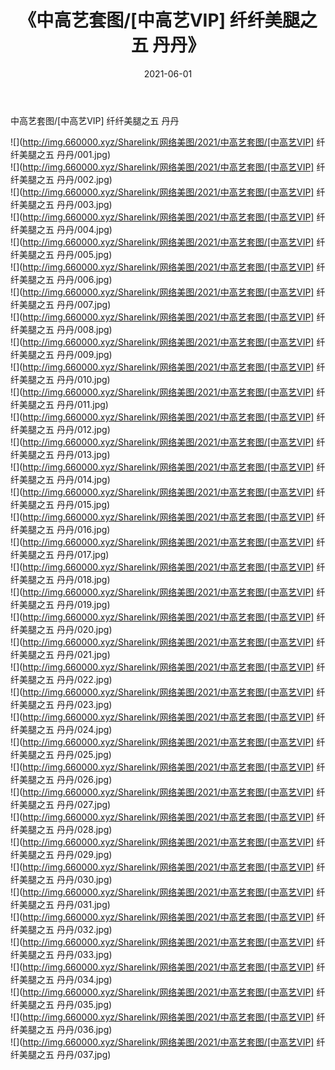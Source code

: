 ﻿---
layout: post
title:  《中高艺套图/[中高艺VIP] 纤纤美腿之五 丹丹》
date:   2021-06-01
img: http://img.660000.xyz/Sharelink/网络美图/2021/中高艺套图/[中高艺VIP] 纤纤美腿之五 丹丹/000.jpg
categories: [美女, 清纯, 唯美]
---

中高艺套图/[中高艺VIP] 纤纤美腿之五 丹丹

 ![](http://img.660000.xyz/Sharelink/网络美图/2021/中高艺套图/[中高艺VIP] 纤纤美腿之五 丹丹/001.jpg) <br>![](http://img.660000.xyz/Sharelink/网络美图/2021/中高艺套图/[中高艺VIP] 纤纤美腿之五 丹丹/002.jpg) <br>![](http://img.660000.xyz/Sharelink/网络美图/2021/中高艺套图/[中高艺VIP] 纤纤美腿之五 丹丹/003.jpg) <br>![](http://img.660000.xyz/Sharelink/网络美图/2021/中高艺套图/[中高艺VIP] 纤纤美腿之五 丹丹/004.jpg) <br>![](http://img.660000.xyz/Sharelink/网络美图/2021/中高艺套图/[中高艺VIP] 纤纤美腿之五 丹丹/005.jpg) <br>![](http://img.660000.xyz/Sharelink/网络美图/2021/中高艺套图/[中高艺VIP] 纤纤美腿之五 丹丹/006.jpg) <br>![](http://img.660000.xyz/Sharelink/网络美图/2021/中高艺套图/[中高艺VIP] 纤纤美腿之五 丹丹/007.jpg) <br>![](http://img.660000.xyz/Sharelink/网络美图/2021/中高艺套图/[中高艺VIP] 纤纤美腿之五 丹丹/008.jpg) <br>![](http://img.660000.xyz/Sharelink/网络美图/2021/中高艺套图/[中高艺VIP] 纤纤美腿之五 丹丹/009.jpg) <br>![](http://img.660000.xyz/Sharelink/网络美图/2021/中高艺套图/[中高艺VIP] 纤纤美腿之五 丹丹/010.jpg) <br>![](http://img.660000.xyz/Sharelink/网络美图/2021/中高艺套图/[中高艺VIP] 纤纤美腿之五 丹丹/011.jpg) <br>![](http://img.660000.xyz/Sharelink/网络美图/2021/中高艺套图/[中高艺VIP] 纤纤美腿之五 丹丹/012.jpg) <br>![](http://img.660000.xyz/Sharelink/网络美图/2021/中高艺套图/[中高艺VIP] 纤纤美腿之五 丹丹/013.jpg) <br>![](http://img.660000.xyz/Sharelink/网络美图/2021/中高艺套图/[中高艺VIP] 纤纤美腿之五 丹丹/014.jpg) <br>![](http://img.660000.xyz/Sharelink/网络美图/2021/中高艺套图/[中高艺VIP] 纤纤美腿之五 丹丹/015.jpg) <br>![](http://img.660000.xyz/Sharelink/网络美图/2021/中高艺套图/[中高艺VIP] 纤纤美腿之五 丹丹/016.jpg) <br>![](http://img.660000.xyz/Sharelink/网络美图/2021/中高艺套图/[中高艺VIP] 纤纤美腿之五 丹丹/017.jpg) <br>![](http://img.660000.xyz/Sharelink/网络美图/2021/中高艺套图/[中高艺VIP] 纤纤美腿之五 丹丹/018.jpg) <br>![](http://img.660000.xyz/Sharelink/网络美图/2021/中高艺套图/[中高艺VIP] 纤纤美腿之五 丹丹/019.jpg) <br>![](http://img.660000.xyz/Sharelink/网络美图/2021/中高艺套图/[中高艺VIP] 纤纤美腿之五 丹丹/020.jpg) <br>![](http://img.660000.xyz/Sharelink/网络美图/2021/中高艺套图/[中高艺VIP] 纤纤美腿之五 丹丹/021.jpg) <br>![](http://img.660000.xyz/Sharelink/网络美图/2021/中高艺套图/[中高艺VIP] 纤纤美腿之五 丹丹/022.jpg) <br>![](http://img.660000.xyz/Sharelink/网络美图/2021/中高艺套图/[中高艺VIP] 纤纤美腿之五 丹丹/023.jpg) <br>![](http://img.660000.xyz/Sharelink/网络美图/2021/中高艺套图/[中高艺VIP] 纤纤美腿之五 丹丹/024.jpg) <br>![](http://img.660000.xyz/Sharelink/网络美图/2021/中高艺套图/[中高艺VIP] 纤纤美腿之五 丹丹/025.jpg) <br>![](http://img.660000.xyz/Sharelink/网络美图/2021/中高艺套图/[中高艺VIP] 纤纤美腿之五 丹丹/026.jpg) <br>![](http://img.660000.xyz/Sharelink/网络美图/2021/中高艺套图/[中高艺VIP] 纤纤美腿之五 丹丹/027.jpg) <br>![](http://img.660000.xyz/Sharelink/网络美图/2021/中高艺套图/[中高艺VIP] 纤纤美腿之五 丹丹/028.jpg) <br>![](http://img.660000.xyz/Sharelink/网络美图/2021/中高艺套图/[中高艺VIP] 纤纤美腿之五 丹丹/029.jpg) <br>![](http://img.660000.xyz/Sharelink/网络美图/2021/中高艺套图/[中高艺VIP] 纤纤美腿之五 丹丹/030.jpg) <br>![](http://img.660000.xyz/Sharelink/网络美图/2021/中高艺套图/[中高艺VIP] 纤纤美腿之五 丹丹/031.jpg) <br>![](http://img.660000.xyz/Sharelink/网络美图/2021/中高艺套图/[中高艺VIP] 纤纤美腿之五 丹丹/032.jpg) <br>![](http://img.660000.xyz/Sharelink/网络美图/2021/中高艺套图/[中高艺VIP] 纤纤美腿之五 丹丹/033.jpg) <br>![](http://img.660000.xyz/Sharelink/网络美图/2021/中高艺套图/[中高艺VIP] 纤纤美腿之五 丹丹/034.jpg) <br>![](http://img.660000.xyz/Sharelink/网络美图/2021/中高艺套图/[中高艺VIP] 纤纤美腿之五 丹丹/035.jpg) <br>![](http://img.660000.xyz/Sharelink/网络美图/2021/中高艺套图/[中高艺VIP] 纤纤美腿之五 丹丹/036.jpg) <br>![](http://img.660000.xyz/Sharelink/网络美图/2021/中高艺套图/[中高艺VIP] 纤纤美腿之五 丹丹/037.jpg) <br>